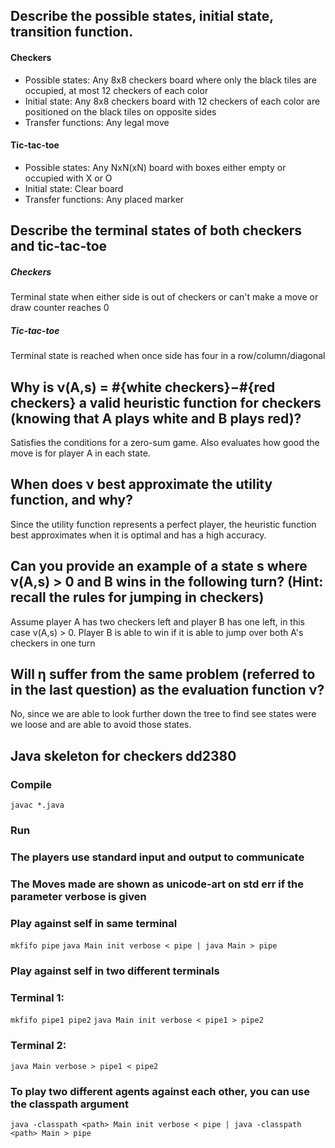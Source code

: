 
## Describe the possible states, initial state, transition function.
#### Checkers
* Possible states: Any 8x8 checkers board where only the black tiles are occupied, at most 12 checkers of each color
* Initial state: Any 8x8 checkers board with 12 checkers of each color are positioned on the black tiles on opposite sides
* Transfer functions: Any legal move 
#### Tic-tac-toe
* Possible states: Any NxN(xN) board with boxes either empty or occupied with X or O
* Initial state: Clear board
* Transfer functions: Any placed marker 

## Describe the terminal states of both checkers and tic-tac-toe

##### Checkers
Terminal state when either side is out of checkers or can't make a move or draw counter reaches 0
##### Tic-tac-toe
Terminal state is reached when once side has four in a row/column/diagonal

## Why is ν(A,s) = #{white checkers}−#{red checkers} a valid heuristic function for checkers (knowing that A plays white and B plays red)?
Satisfies the conditions for a zero-sum game. Also evaluates how good the move is for player A in each state. 
## When does ν best approximate the utility function, and why?
Since the utility function represents a perfect player, the heuristic function best approximates when it is optimal and has a high accuracy.
## Can you provide an example of a state s where ν(A,s) > 0 and B wins in the following turn? (Hint: recall the rules for jumping in checkers)
Assume player A has two checkers left and player B has one left, in this case ν(A,s) > 0. 
Player B is able to win if it is able to jump over both A's checkers in one turn
## Will η suffer from the same problem (referred to in the last question) as the evaluation function ν?
No, since we are able to look further down the tree to find see states were we loose and are able to avoid those states.

## Java skeleton for checkers dd2380

### Compile
```javac *.java```

### Run
### The players use standard input and output to communicate
### The Moves made are shown as unicode-art on std err if the parameter verbose is given

### Play against self in same terminal
```mkfifo pipe```
```java Main init verbose < pipe | java Main > pipe```

### Play against self in two different terminals
### Terminal 1:
```mkfifo pipe1 pipe2```
```java Main init verbose < pipe1 > pipe2```

### Terminal 2:
```java Main verbose > pipe1 < pipe2```

### To play two different agents against each other, you can use the classpath argument
```java -classpath <path> Main init verbose < pipe | java -classpath <path> Main > pipe```

